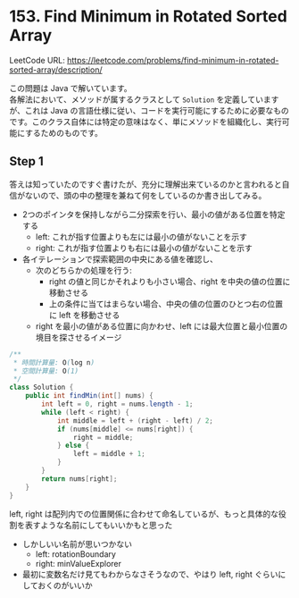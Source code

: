 # 153. Find Minimum in Rotated Sorted Array

LeetCode URL: https://leetcode.com/problems/find-minimum-in-rotated-sorted-array/description/

この問題は Java で解いています。  
各解法において、メソッドが属するクラスとして `Solution` を定義していますが、これは Java の言語仕様に従い、コードを実行可能にするために必要なものです。このクラス自体には特定の意味はなく、単にメソッドを組織化し、実行可能にするためのものです。

## Step 1

答えは知っていたのですぐ書けたが、充分に理解出来ているのかと言われると自信がないので、頭の中の整理を兼ねて何をしているのか書き出してみる。

- 2つのポインタを保持しながら二分探索を行い、最小の値がある位置を特定する
    - left: これが指す位置よりも左には最小の値がないことを示す
    - right: これが指す位置よりも右には最小の値がないことを示す
- 各イテレーションで探索範囲の中央にある値を確認し、
    - 次のどちらかの処理を行う:
        - right の値と同じかそれよりも小さい場合、right を中央の値の位置に移動させる
        - 上の条件に当てはまらない場合、中央の値の位置のひとつ右の位置に left を移動させる
    - right を最小の値がある位置に向かわせ、left には最大位置と最小位置の境目を探させるイメージ

```java
/**
 * 時間計算量: O(log n)
 * 空間計算量: O(1)
 */
class Solution {
    public int findMin(int[] nums) {
        int left = 0, right = nums.length - 1;
        while (left < right) {
            int middle = left + (right - left) / 2;
            if (nums[middle] <= nums[right]) {
                right = middle;
            } else {
                left = middle + 1;
            }
        }
        return nums[right];
    }
}
```

left, right は配列内での位置関係に合わせて命名しているが、もっと具体的な役割を表すような名前にしてもいいかもと思った

- しかしいい名前が思いつかない
    - left: rotationBoundary
    - right: minValueExplorer
- 最初に変数名だけ見てもわからなさそうなので、やはり left, right ぐらいにしておくのがいいか
